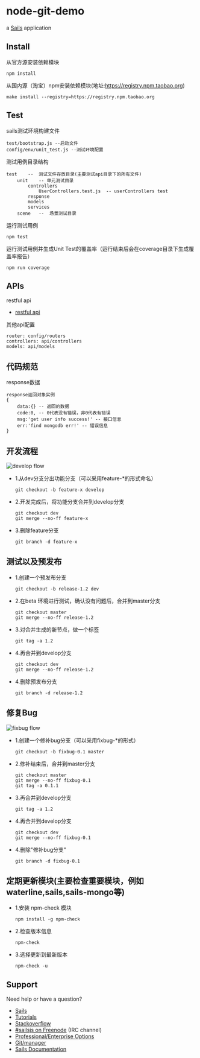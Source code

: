 # node-git-demo

a [Sails](http://sailsjs.org) application

## Install
从官方源安装依赖模块

    npm install
从国内源（淘宝）npm安装依赖模块(地址:https://registry.npm.taobao.org)

    make install --registry=https://registry.npm.taobao.org

## Test
sails测试环境构建文件

    test/bootstrap.js --启动文件
    config/env/unit_test.js --测试环境配置

测试用例目录结构

    test    --  测试文件存放目录(主要测试api目录下的所有文件)
        unit    -- 单元测试目录
            controllers
                UserControllers.test.js  -- userControllers test
            response
            models
            services
        scene   --  场景测试目录

运行测试用例

    npm test

运行测试用例并生成Unit Test的覆盖率（运行结束后会在coverage目录下生成覆盖率报告）

    npm run coverage

## APIs
restful api

- [restful api](http://sailsjs.org/#/documentation/reference/blueprint-api)

其他api配置

    router: config/routers
    controllers: api/controllers
    models: api/models

## 代码规范
response数据

    response返回对象实例
    {
        data:{} -- 返回的数据
        code:0, -- 0代表没有错误，非0代表有错误
        msg:'get user info success!' -- 接口信息
        err:'find mongodb err!' -- 错误信息
    }

## 开发流程

![develop flow](http://image.beekka.com/blog/201207/bg2012070507.png)

  * 1.从dev分支分出功能分支（可以采用feature-*的形式命名）

        git checkout -b feature-x develop

  * 2.开发完成后，将功能分支合并到develop分支

        git checkout dev
        git merge --no-ff feature-x

  * 3.删除feature分支

        git branch -d feature-x

## 测试以及预发布

  * 1.创建一个预发布分支

        git checkout -b release-1.2 dev

  * 2.在beta 环境进行测试，确认没有问题后，合并到master分支

        git checkout master
        git merge --no-ff release-1.2

  * 3.对合并生成的新节点，做一个标签

        git tag -a 1.2

  * 4.再合并到develop分支

        git checkout dev
        git merge --no-ff release-1.2

  * 4.删除预发布分支

        git branch -d release-1.2

## 修复Bug

![fixbug flow](http://image.beekka.com/blog/201207/bg2012070508.png)

  * 1.创建一个修补bug分支（可以采用fixbug-*的形式）

        git checkout -b fixbug-0.1 master

  * 2.修补结束后，合并到master分支

        git checkout master
        git merge --no-ff fixbug-0.1
        git tag -a 0.1.1

  * 3.再合并到develop分支

        git tag -a 1.2

  * 4.再合并到develop分支

        git checkout dev
        git merge --no-ff fixbug-0.1

  * 4.删除"修补bug分支"

        git branch -d fixbug-0.1

## 定期更新模块(主要检查重要模块，例如waterline,sails,sails-mongo等)

  * 1.安装 npm-check 模块

        npm install -g npm-check

  * 2.检查版本信息

        npm-check

  * 3.选择更新到最新版本

        npm-check -u

## Support
Need help or have a question?

- [Sails](http://sailsjs.org)
- [Tutorials](https://github.com/balderdashy/sails-docs/blob/master/FAQ.md#where-do-i-get-help)
- [Stackoverflow](http://stackoverflow.com/questions/tagged/sails.js)
- [#sailsjs on Freenode](http://webchat.freenode.net/) (IRC channel)
- [Professional/Enterprise Options](https://github.com/balderdashy/sails-docs/blob/master/FAQ.md#are-there-professional-support-options)
- [Git/manager](http://www.ruanyifeng.com/blog/2012/07/git.html)
- [Sails Documentation](http://sailsjs-documentation.readthedocs.org/en/latest/)


